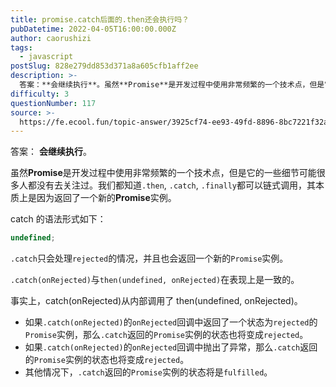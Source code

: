```yaml
---
title: promise.catch后面的.then还会执行吗？
pubDatetime: 2022-04-05T16:00:00.000Z
author: caorushizi
tags:
  - javascript
postSlug: 828e279dd853d371a8a605cfb1aff2ee
description: >-
  答案：**会继续执行**。虽然**Promise**是开发过程中使用非常频繁的一个技术点，但是它的一些细节可能很多人都没有去关注过。我们都知道`.then`,`.catch`,`.finally`都可
difficulty: 3
questionNumber: 117
source: >-
  https://fe.ecool.fun/topic-answer/3925cf74-ee93-49fd-8896-8bc7221f32a4?orderBy=updateTime&order=desc&tagId=10
---
```


答案： **会继续执行**。

虽然**Promise**是开发过程中使用非常频繁的一个技术点，但是它的一些细节可能很多人都没有去关注过。我们都知道`.then`, `.catch`, `.finally`都可以链式调用，其本质上是因为返回了一个新的**Promise**实例。

catch 的语法形式如下：

```typescript
undefined;
```

`.catch`只会处理`rejected`的情况，并且也会返回一个新的`Promise`实例。

`.catch(onRejected)`与`then(undefined, onRejected)`在表现上是一致的。

事实上，catch(onRejected)从内部调用了 then(undefined, onRejected)。

- 如果`.catch(onRejected)`的`onRejected`回调中返回了一个状态为`rejected`的`Promise`实例，那么`.catch`返回的`Promise`实例的状态也将变成`rejected`。
- 如果`.catch(onRejected)`的`onRejected`回调中抛出了异常，那么`.catch`返回的`Promise`实例的状态也将变成`rejected`。
- 其他情况下，`.catch`返回的`Promise`实例的状态将是`fulfilled`。
